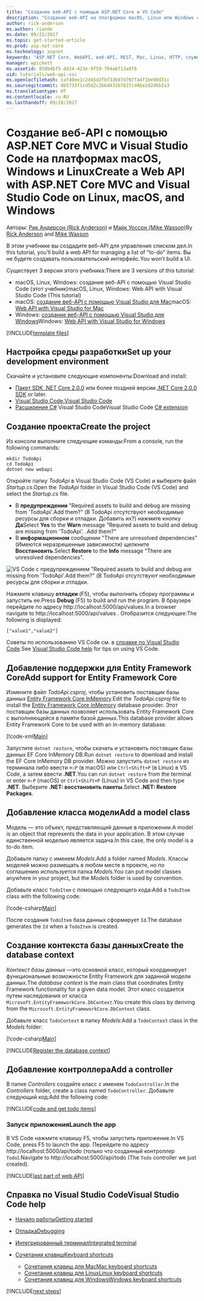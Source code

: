 ```yaml
---
title: "Создание веб-API с помощью ASP.NET Core и VS Code"
description: "Создание веб-API на платформах macOS, Linux или Windows с помощью ASP.NET Core MVC и Visual Studio Code"
author: rick-anderson
ms.author: riande
ms.date: 09/22/2017
ms.topic: get-started-article
ms.prod: asp.net-core
ms.technology: aspnet
keywords: "ASP.NET Core, WebAPI, веб-API, REST, Mac, Linux, HTTP, служба, служба HTTP, VS Code"
manager: wpickett
ms.assetid: 830b4bf5-dd14-423e-9f59-764a6f13a8f6
uid: tutorials/web-api-vsc
ms.openlocfilehash: caf40ee1c2d45d2fbf33b07d707fa4f1be98d31c
ms.sourcegitcommit: 8b5733f1cd5d2c2b6d432bf82fcd4be2d2d6b2a3
ms.translationtype: HT
ms.contentlocale: ru-RU
ms.lasthandoff: 09/28/2017
---
```

# <a name="create-a-web-api-with-aspnet-core-mvc-and-visual-studio-code-on-linux-macos-and-windows"></a><span data-ttu-id="e5db6-104">Создание веб-API с помощью ASP.NET Core MVC и Visual Studio Code на платформах macOS, Windows и Linux</span><span class="sxs-lookup"><span data-stu-id="e5db6-104">Create a Web API with ASP.NET Core MVC and Visual Studio Code on Linux, macOS, and Windows</span></span>

<span data-ttu-id="e5db6-105">Авторы: [Рик Андерсон (Rick Anderson)](https://twitter.com/RickAndMSFT) и [Майк Уоссон (Mike Wasson)](https://github.com/mikewasson)</span><span class="sxs-lookup"><span data-stu-id="e5db6-105">By [Rick Anderson](https://twitter.com/RickAndMSFT) and [Mike Wasson](https://github.com/mikewasson)</span></span>

<span data-ttu-id="e5db6-106">В этом учебнике вы создадите веб-API для управления списком дел.</span><span class="sxs-lookup"><span data-stu-id="e5db6-106">In this tutorial, you’ll build a web API for managing a list of "to-do" items.</span></span> <span data-ttu-id="e5db6-107">Вы не будете создавать пользовательский интерфейс.</span><span class="sxs-lookup"><span data-stu-id="e5db6-107">You won’t build a UI.</span></span>

<span data-ttu-id="e5db6-108">Существует 3 версии этого учебника:</span><span class="sxs-lookup"><span data-stu-id="e5db6-108">There are 3 versions of this tutorial:</span></span>

* <span data-ttu-id="e5db6-109">macOS, Linux, Windows: создание веб-API с помощью Visual Studio Code (этот учебник)</span><span class="sxs-lookup"><span data-stu-id="e5db6-109">macOS, Linux, Windows: Web API with Visual Studio Code (This tutorial)</span></span>
* <span data-ttu-id="e5db6-110">macOS: [создание веб-API с помощью Visual Studio для Mac](xref:tutorials/first-web-api-mac)</span><span class="sxs-lookup"><span data-stu-id="e5db6-110">macOS: [Web API with Visual Studio for Mac](xref:tutorials/first-web-api-mac)</span></span>
* <span data-ttu-id="e5db6-111">Windows: [создание веб-API с помощью Visual Studio для Windows](xref:tutorials/first-web-api)</span><span class="sxs-lookup"><span data-stu-id="e5db6-111">Windows: [Web API with Visual Studio for Windows](xref:tutorials/first-web-api)</span></span>

<!-- WARNING: The code AND images in this doc are used by uid: tutorials/web-api-vsc, tutorials/first-web-api-mac and tutorials/first-web-api. If you change any code/images in this tutorial, update uid: tutorials/web-api-vsc -->

[!INCLUDE[template files](../includes/webApi/intro.md)]

## <a name="set-up-your-development-environment"></a><span data-ttu-id="e5db6-112">Настройка среды разработки</span><span class="sxs-lookup"><span data-stu-id="e5db6-112">Set up your development environment</span></span>

<span data-ttu-id="e5db6-113">Скачайте и установите следующие компоненты:</span><span class="sxs-lookup"><span data-stu-id="e5db6-113">Download and install:</span></span>
- <span data-ttu-id="e5db6-114">[Пакет SDK .NET Core 2.0.0](https://www.microsoft.com/net/core) или более поздней версии.</span><span class="sxs-lookup"><span data-stu-id="e5db6-114">[.NET Core 2.0.0 SDK](https://www.microsoft.com/net/core) or later.</span></span>
- [<span data-ttu-id="e5db6-115">Visual Studio Code.</span><span class="sxs-lookup"><span data-stu-id="e5db6-115">Visual Studio Code</span></span>](https://code.visualstudio.com)
- <span data-ttu-id="e5db6-116">[Расширение C#](https://marketplace.visualstudio.com/items?itemName=ms-vscode.csharp) Visual Studio Code</span><span class="sxs-lookup"><span data-stu-id="e5db6-116">Visual Studio Code [C# extension](https://marketplace.visualstudio.com/items?itemName=ms-vscode.csharp)</span></span>

## <a name="create-the-project"></a><span data-ttu-id="e5db6-117">Создание проекта</span><span class="sxs-lookup"><span data-stu-id="e5db6-117">Create the project</span></span>

<span data-ttu-id="e5db6-118">Из консоли выполните следующие команды:</span><span class="sxs-lookup"><span data-stu-id="e5db6-118">From a console, run the following commands:</span></span>

```console
mkdir TodoApi
cd TodoApi
dotnet new webapi
```

<span data-ttu-id="e5db6-119">Откройте папку *TodoApi* в Visual Studio Code (VS Code) и выберите файл *Startup.cs*.</span><span class="sxs-lookup"><span data-stu-id="e5db6-119">Open the *TodoApi* folder in Visual Studio Code (VS Code) and select the *Startup.cs* file.</span></span>

- <span data-ttu-id="e5db6-120">В **предупреждении** "Required assets to build and debug are missing from 'TodoApi'.Add them?" (В TodoApi отсутствуют необходимые ресурсы для сборки и отладки. Добавить их?) нажмите кнопку **Да**</span><span class="sxs-lookup"><span data-stu-id="e5db6-120">Select **Yes** to the **Warn** message "Required assets to build and debug are missing from 'TodoApi'.</span></span> <span data-ttu-id="e5db6-121">.</span><span class="sxs-lookup"><span data-stu-id="e5db6-121">Add them?"</span></span>
- <span data-ttu-id="e5db6-122">В **информационном** сообщении "There are unresolved dependencies" (Имеются неразрешенные зависимости) щелкните **Восстановить**.</span><span class="sxs-lookup"><span data-stu-id="e5db6-122">Select **Restore** to the **Info** message "There are unresolved dependencies".</span></span>

<!-- uid: tutorials/first-mvc-app-xplat/start-mvc uses the pic below. If you change it, make sure it's consistent -->

![VS Code с предупреждением "Required assets to build and debug are missing from 'TodoApi'.Add them?" (В TodoApi отсутствуют необходимые ресурсы для сборки и отладки.](web-api-vsc/_static/vsc_restore.png)

<span data-ttu-id="e5db6-126">Нажмите клавишу **отладки** (F5), чтобы выполнить сборку программы и запустить ее.</span><span class="sxs-lookup"><span data-stu-id="e5db6-126">Press **Debug** (F5) to build and run the program.</span></span> <span data-ttu-id="e5db6-127">В браузере перейдите по адресу http://localhost:5000/api/values.</span><span class="sxs-lookup"><span data-stu-id="e5db6-127">In a browser navigate to http://localhost:5000/api/values .</span></span> <span data-ttu-id="e5db6-128">Отобразится следующее:</span><span class="sxs-lookup"><span data-stu-id="e5db6-128">The following is displayed:</span></span>

`["value1","value2"]`

<span data-ttu-id="e5db6-129">Советы по использованию VS Code см. в [справке по Visual Studio Code](#visual-studio-code-help).</span><span class="sxs-lookup"><span data-stu-id="e5db6-129">See [Visual Studio Code help](#visual-studio-code-help) for tips on using VS Code.</span></span>

## <a name="add-support-for-entity-framework-core"></a><span data-ttu-id="e5db6-130">Добавление поддержки для Entity Framework Core</span><span class="sxs-lookup"><span data-stu-id="e5db6-130">Add support for Entity Framework Core</span></span>

<span data-ttu-id="e5db6-131">Измените файл *TodoApi.csproj*, чтобы установить поставщик базы данных [Entity Framework Core InMemory](https://docs.microsoft.com/ef/core/providers/in-memory/).</span><span class="sxs-lookup"><span data-stu-id="e5db6-131">Edit the *TodoApi.csproj* file to install the [Entity Framework Core InMemory](https://docs.microsoft.com/ef/core/providers/in-memory/) database provider.</span></span> <span data-ttu-id="e5db6-132">Этот поставщик базы данных позволяет использовать Entity Framework Core с выполняющейся в памяти базой данных.</span><span class="sxs-lookup"><span data-stu-id="e5db6-132">This database provider allows Entity Framework Core to be used with an in-memory database.</span></span>

[!code-xml[Main](web-api-vsc/sample/TodoApi/TodoApi.csproj?highlight=12)]

<span data-ttu-id="e5db6-133">Запустите `dotnet restore`, чтобы скачать и установить поставщик базы данных EF Core InMemory DB.</span><span class="sxs-lookup"><span data-stu-id="e5db6-133">Run `dotnet restore` to download and install the EF Core InMemory DB provider.</span></span> <span data-ttu-id="e5db6-134">Можно запустить `dotnet restore` из терминала либо ввести `⌘⇧P` (в macOS) или `Ctrl+Shift+P` (в Linux) в VS Code, а затем ввести **.NET**.</span><span class="sxs-lookup"><span data-stu-id="e5db6-134">You can run `dotnet restore` from the terminal or enter `⌘⇧P` (macOS) or `Ctrl+Shift+P` (Linux) in VS Code and then type **.NET**.</span></span> <span data-ttu-id="e5db6-135">Выберите **.NET: восстановить пакеты**.</span><span class="sxs-lookup"><span data-stu-id="e5db6-135">Select **.NET: Restore Packages**.</span></span>

## <a name="add-a-model-class"></a><span data-ttu-id="e5db6-136">Добавление класса модели</span><span class="sxs-lookup"><span data-stu-id="e5db6-136">Add a model class</span></span>

<span data-ttu-id="e5db6-137">Модель — это объект, представляющий данные в приложении.</span><span class="sxs-lookup"><span data-stu-id="e5db6-137">A model is an object that represents the data in your application.</span></span> <span data-ttu-id="e5db6-138">В этом случае единственной моделью является задача.</span><span class="sxs-lookup"><span data-stu-id="e5db6-138">In this case, the only model is a to-do item.</span></span>

<span data-ttu-id="e5db6-139">Добавьте папку с именем *Models*.</span><span class="sxs-lookup"><span data-stu-id="e5db6-139">Add a folder named *Models*.</span></span> <span data-ttu-id="e5db6-140">Классы моделей можно размещать в любом месте в проекте, но по соглашению используется папка *Models*.</span><span class="sxs-lookup"><span data-stu-id="e5db6-140">You can put model classes anywhere in your project, but the *Models* folder is used by convention.</span></span>

<span data-ttu-id="e5db6-141">Добавьте класс `TodoItem` с помощью следующего кода:</span><span class="sxs-lookup"><span data-stu-id="e5db6-141">Add a `TodoItem` class with the following code:</span></span>

[!code-csharp[Main](first-web-api/sample/TodoApi/Models/TodoItem.cs)]

<span data-ttu-id="e5db6-142">После создания `TodoItem` база данных сформирует `Id`.</span><span class="sxs-lookup"><span data-stu-id="e5db6-142">The database generates the `Id` when a `TodoItem` is created.</span></span>

## <a name="create-the-database-context"></a><span data-ttu-id="e5db6-143">Создание контекста базы данных</span><span class="sxs-lookup"><span data-stu-id="e5db6-143">Create the database context</span></span>

<span data-ttu-id="e5db6-144">*Контекст базы данных* —это основной класс, который координирует функциональные возможности Entity Framework для заданной модели данных.</span><span class="sxs-lookup"><span data-stu-id="e5db6-144">The *database context* is the main class that coordinates Entity Framework functionality for a given data model.</span></span> <span data-ttu-id="e5db6-145">Этот класс создается путем наследования от класса `Microsoft.EntityFrameworkCore.DbContext`.</span><span class="sxs-lookup"><span data-stu-id="e5db6-145">You create this class by deriving from the `Microsoft.EntityFrameworkCore.DbContext` class.</span></span>

<span data-ttu-id="e5db6-146">Добавьте класс `TodoContext` в папку *Models*:</span><span class="sxs-lookup"><span data-stu-id="e5db6-146">Add a `TodoContext` class in the *Models* folder:</span></span>

[!code-csharp[Main](first-web-api/sample/TodoApi/Models/TodoContext.cs)]

[!INCLUDE[Register the database context](../includes/webApi/register_dbContext.md)]

## <a name="add-a-controller"></a><span data-ttu-id="e5db6-147">Добавление контроллера</span><span class="sxs-lookup"><span data-stu-id="e5db6-147">Add a controller</span></span>

<span data-ttu-id="e5db6-148">В папке *Controllers* создайте класс с именем `TodoController`.</span><span class="sxs-lookup"><span data-stu-id="e5db6-148">In the *Controllers* folder, create a class named `TodoController`.</span></span> <span data-ttu-id="e5db6-149">Добавьте следующий код:</span><span class="sxs-lookup"><span data-stu-id="e5db6-149">Add the following code:</span></span>

[!INCLUDE[code and get todo items](../includes/webApi/getTodoItems.md)]

### <a name="launch-the-app"></a><span data-ttu-id="e5db6-150">Запуск приложения</span><span class="sxs-lookup"><span data-stu-id="e5db6-150">Launch the app</span></span>

<span data-ttu-id="e5db6-151">В VS Code нажмите клавишу F5, чтобы запустить приложение.</span><span class="sxs-lookup"><span data-stu-id="e5db6-151">In VS Code, press F5 to launch the app.</span></span> <span data-ttu-id="e5db6-152">Перейдите по адресу http://localhost:5000/api/todo (только что созданный контроллер `Todo`).</span><span class="sxs-lookup"><span data-stu-id="e5db6-152">Navigate to  http://localhost:5000/api/todo   (The `Todo` controller we just created).</span></span>

[!INCLUDE[last part of web API](../includes/webApi/end.md)]

## <a name="visual-studio-code-help"></a><span data-ttu-id="e5db6-153">Справка по Visual Studio Code</span><span class="sxs-lookup"><span data-stu-id="e5db6-153">Visual Studio Code help</span></span>

- [<span data-ttu-id="e5db6-154">Начало работы</span><span class="sxs-lookup"><span data-stu-id="e5db6-154">Getting started</span></span>](https://code.visualstudio.com/docs)
- [<span data-ttu-id="e5db6-155">Отладка</span><span class="sxs-lookup"><span data-stu-id="e5db6-155">Debugging</span></span>](https://code.visualstudio.com/docs/editor/debugging)
- [<span data-ttu-id="e5db6-156">Интегрированный терминал</span><span class="sxs-lookup"><span data-stu-id="e5db6-156">Integrated terminal</span></span>](https://code.visualstudio.com/docs/editor/integrated-terminal)
- [<span data-ttu-id="e5db6-157">Сочетания клавиш</span><span class="sxs-lookup"><span data-stu-id="e5db6-157">Keyboard shortcuts</span></span>](https://code.visualstudio.com/docs/getstarted/keybindings#_keyboard-shortcuts-reference)

  - [<span data-ttu-id="e5db6-158">Сочетания клавиш для Mac</span><span class="sxs-lookup"><span data-stu-id="e5db6-158">Mac keyboard shortcuts</span></span>](https://code.visualstudio.com/shortcuts/keyboard-shortcuts-macos.pdf)
  - [<span data-ttu-id="e5db6-159">Сочетания клавиш для Linux</span><span class="sxs-lookup"><span data-stu-id="e5db6-159">Linux keyboard shortcuts</span></span>](https://code.visualstudio.com/shortcuts/keyboard-shortcuts-linux.pdf)
  - [<span data-ttu-id="e5db6-160">Сочетания клавиш для Windows</span><span class="sxs-lookup"><span data-stu-id="e5db6-160">Windows keyboard shortcuts</span></span>](https://code.visualstudio.com/shortcuts/keyboard-shortcuts-windows.pdf)

[!INCLUDE[next steps](../includes/webApi/next.md)]



